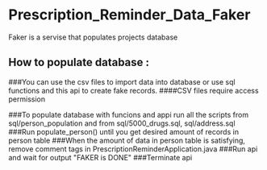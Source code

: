 # Prescription_Reminder_Data_Faker
Faker is a servise that populates projects database


## How to populate database :
###You can use the csv files to import data into database or use sql functions and this api to create fake records. 
####CSV files require access permission

###To populate database with funcions and appi run all the scripts from sql/person_population and from sql/5000_drugs.sql, sql/address.sql
###Run populate_person() until you get desired amount of records in person table
###When the amount of data in person table is satisfying, remove comment tags in PrescriptionReminderApplication.java
###Run api and wait for output "FAKER is DONE"
###Terminate api


  
